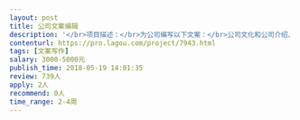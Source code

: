 ```yaml
---                
layout: post       
title: 公司文案编辑           
description: '</br>项目描述：</br>为公司编写以下文案：</br>公司文化和公司介绍、产品宣传册、产品项目介绍、宣传页、公司招牌语、多媒体广告语、包装设计文字、送礼卡、会员卡、密友卡、公司网站文案、公司小程序页面文案内容、搜索引擎词条编写（品牌与公司）</br></br>主要功能特点：为公司编写以上文案内容</br></br>人员要求：</br>工作效率高，写作水平好，有创意 ，有丰富的商业写作经验。</br>人品好，认真负责，善于沟通，沟通及时和到位。</br>'     
contenturl: https://pro.lagou.com/project/7943.html      
tags: [文案写作]            
salary: 3000-5000元          
publish_time: 2018-05-19 14:01:35         
review: 739人                   
apply: 2人                   
recommend: 0人                   
time_range: 2-4周              
---                 
```

